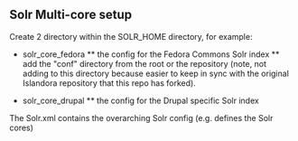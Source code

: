 Solr Multi-core setup
--

Create 2 directory within the SOLR_HOME directory, for example:

* solr_core_fedora
** the config for the Fedora Commons Solr index
** add the "conf" directory from the root or the repository (note, not adding to this directory because easier to keep in sync with the original Islandora repository that this repo has forked).

* solr_core_drupal
** the config for the Drupal specific Solr index

The Solr.xml contains the overarching Solr config (e.g. defines the Solr cores)

